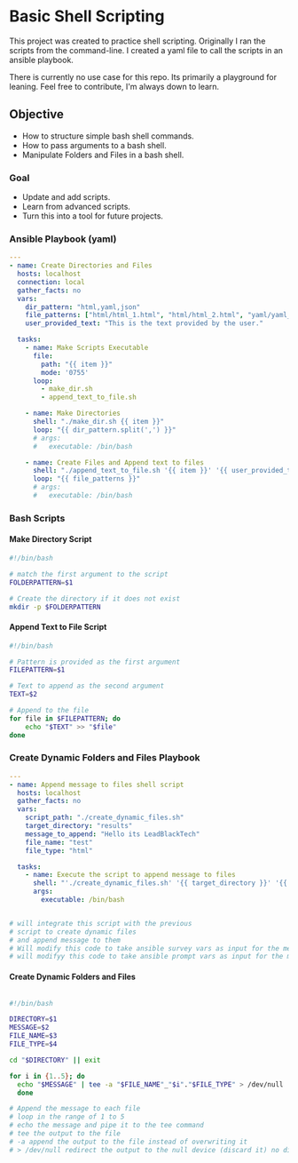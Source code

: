 # Basic Shell Scripting

This project was created to practice shell scripting. Originally I ran the scripts from the command-line. I created a yaml file to call the scripts in an ansible playbook.

There is currently no use case for this repo. Its primarily a playground for leaning. Feel free to contribute, I'm always down to learn.

## Objective

* How to structure simple bash shell commands.
* How to pass arguments to a bash shell.
* Manipulate Folders and Files in a bash shell.

### Goal

* Update and add scripts.
* Learn from advanced scripts.
* Turn this into a tool for future projects.

### Ansible Playbook (yaml)

```yaml
---
- name: Create Directories and Files
  hosts: localhost
  connection: local
  gather_facts: no
  vars:
    dir_pattern: "html,yaml,json"
    file_patterns: ["html/html_1.html", "html/html_2.html", "yaml/yaml_1.yml", "yaml/yaml_2.yml", "json/json_1.json", "json/json_2.json"]
    user_provided_text: "This is the text provided by the user."

  tasks:
    - name: Make Scripts Executable
      file:
        path: "{{ item }}"
        mode: '0755'
      loop:
        - make_dir.sh
        - append_text_to_file.sh

    - name: Make Directories
      shell: "./make_dir.sh {{ item }}"
      loop: "{{ dir_pattern.split(',') }}"
      # args:
      #   executable: /bin/bash

    - name: Create Files and Append text to files
      shell: "./append_text_to_file.sh '{{ item }}' '{{ user_provided_text }}'"
      loop: "{{ file_patterns }}"
      # args:
      #   executable: /bin/bash

```

### Bash Scripts

#### Make Directory Script

```bash
#!/bin/bash

# match the first argument to the script
FOLDERPATTERN=$1

# Create the directory if it does not exist
mkdir -p $FOLDERPATTERN

```

#### Append Text to File Script

```bash
#!/bin/bash

# Pattern is provided as the first argument
FILEPATTERN=$1

# Text to append as the second argument 
TEXT=$2

# Append to the file
for file in $FILEPATTERN; do
    echo "$TEXT" >> "$file"
done

```

### Create Dynamic Folders and Files Playbook

```yaml
---
- name: Append message to files shell script
  hosts: localhost
  gather_facts: no
  vars:
    script_path: "./create_dynamic_files.sh"
    target_directory: "results"
    message_to_append: "Hello its LeadBlackTech"
    file_name: "test"
    file_type: "html"

  tasks:
    - name: Execute the script to append message to files
      shell: "'./create_dynamic_files.sh' '{{ target_directory }}' '{{ message_to_append }}' '{{ file_name }}' '{{ file_type }}'"
      args:
        executable: /bin/bash


# will integrate this script with the previous
# script to create dynamic files
# and append message to them
# Will modify this code to take ansible survey vars as input for the message to append
# will modifyy this code to take ansible prompt vars as input for the message to append

```

#### Create Dynamic Folders and Files

```bash

#!/bin/bash                                          

DIRECTORY=$1
MESSAGE=$2                                     
FILE_NAME=$3                                 
FILE_TYPE=$4                                 

cd "$DIRECTORY" || exit

for i in {1..5}; do
  echo "$MESSAGE" | tee -a "$FILE_NAME"_"$i"."$FILE_TYPE" > /dev/null
  done

# Append the message to each file
# loop in the range of 1 to 5
# echo the message and pipe it to the tee command
# tee the output to the file 
# -a append the output to the file instead of overwriting it
# > /dev/null redirect the output to the null device (discard it) no display on the terminal

```
